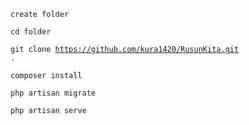 <code>create folder</code>

<code>cd folder</code>

<code>git clone https://github.com/kura1420/RusunKita.git .</code>

<code>composer install</code>

<code>php artisan migrate</code>

<code>php artisan serve</code>
